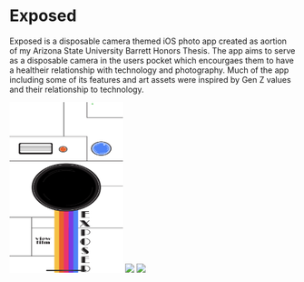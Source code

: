 # Exposed

Exposed is a disposable camera themed iOS photo app created as aortion of my Arizona State University Barrett Honors Thesis. The app aims to serve as a disposable camera in the users pocket which encourgaes them to have a healtheir relationship with technology and photography. Much of the app including some of its features and art assets were inspired by Gen Z values and their relationship to technology.

<img  src="homeScreen.PNG" border="0" width="200" height="300">

<img  src="photoExposed.heic" border="0">

<img  src="photoIOS.heic" border="0">


